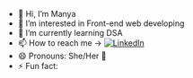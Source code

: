 - 👋 Hi, I’m Manya
- 👀 I’m interested in Front-end web developing
- 🌱 I’m currently learning DSA
- 📫 How to reach me -> [![LinkedIn](https://img.shields.io/badge/LinkedIn-0073b1?style=for-the-badge&logo=linkedin&logoColor=white)](https://www.linkedin.com/in/manya-t-m-6676712bb/)
- 😄 Pronouns: She/Her 🎀
- ⚡ Fun fact: 
